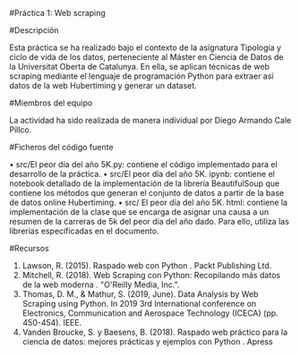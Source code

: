 #Práctica 1: Web scraping

#Descripción

Esta práctica se ha realizado bajo el contexto de la asignatura Tipología y ciclo de vida de los datos, perteneciente al Máster en Ciencia de Datos de la Universitat Oberta de Catalunya. En ella, se aplican técnicas de web scraping mediante el lenguaje de programación Python para extraer así datos de la web Hubertiming y generar un dataset.

#Miembros del equipo

La actividad ha sido realizada de manera individual por Diego Armando Cale Pillco.

#Ficheros del código fuente

•	src/El peor día del año 5K.py: contiene el código implementado para el desarrollo de la práctica.
•	src/El peor día del año 5K. ipynb: contiene el notebook detallado de la implementación de la librería BeautifulSoup que contiene los métodos que generan el conjunto de datos a partir de la base de datos online Hubertiming.
•	src/ El peor día del año 5K. html: contiene la implementación de la clase que se encarga de asignar una causa a un resumen de la carreras de 5k del peor día del año dado. Para ello, utiliza las librerías especificadas en el documento.

#Recursos

1.	Lawson, R. (2015). Raspado web con Python . Packt Publishing Ltd. 
2.	Mitchell, R. (2018). Web Scraping con Python: Recopilando más datos de la web moderna . "O'Reilly Media, Inc.".
3.	Thomas, D. M., & Mathur, S. (2019, June). Data Analysis by Web Scraping using Python. In 2019 3rd International conference on Electronics, Communication and Aerospace Technology (ICECA) (pp. 450-454). IEEE.
4.	Vanden Broucke, S. y Baesens, B. (2018). Raspado web práctico para la ciencia de datos: mejores prácticas y ejemplos con Python . Apress
